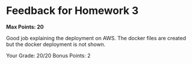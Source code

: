 # Feedback for Homework 3
**Max Points: 20**

Good job explaining the deployment on AWS. The docker files are created but the docker deployment is not shown.

Your Grade: 20/20
Bonus Points: 2